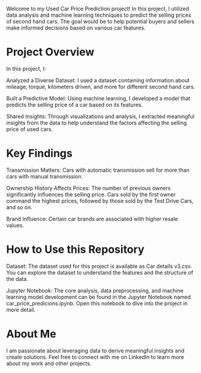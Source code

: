 Welcome to my Used Car Price Prediction project! In this project, I utilized data analysis and machine learning techniques to predict the selling prices of second hand cars. The goal would be to help potential buyers and sellers make informed decisions based on various car features.

# Project Overview
In this project, I:

Analyzed a Diverse Dataset: I used a dataset containing information about mileage, torque, kilometers driven, and more for different second hand cars.

Built a Predictive Model: Using machine learning, I developed a model that predicts the selling price of a car based on its features.

Shared Insights: Through visualizations and analysis, I extracted meaningful insights from the data to help understand the factors affecting the selling price of used cars.

# Key Findings
Transmission Matters: Cars with automatic transmission sell for more than cars with manual transmission.

Ownership History Affects Prices: The number of previous owners significantly influences the selling price. Cars sold by the first owner command the highest prices, followed by those sold by the Test Drive Cars, and so on.

Brand Influence: Certain car brands are associated with higher resale values.

# How to Use this Repository
Dataset: The dataset used for this project is available as Car details v3.csv. You can explore the dataset to understand the features and the structure of the data.

Jupyter Notebook: The core analysis, data preprocessing, and machine learning model development can be found in the Jupyter Notebook named car_price_predicions.ipynb. Open this notebook to dive into the project in more detail.

# About Me
I am passionate about leveraging data to derive meaningful insights and create solutions. Feel free to connect with me on LinkedIn to learn more about my work and other projects.

